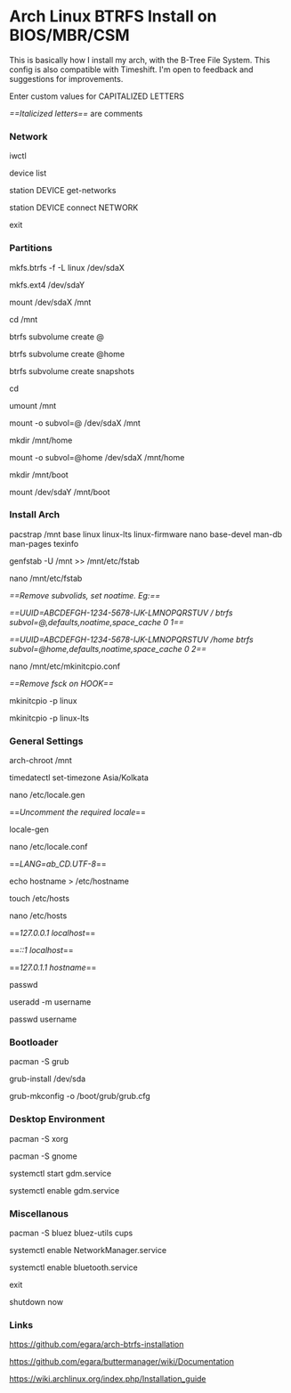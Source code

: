 # Arch Linux BTRFS Install on BIOS/MBR/CSM
This is basically how I install my arch, with the B-Tree File System. This config is also compatible with Timeshift. 
I'm open to feedback and suggestions for improvements.

Enter custom values for CAPITALIZED LETTERS

_==Italicized letters==_ are comments

### Network
iwctl

device list

station DEVICE get-networks

station DEVICE connect NETWORK

exit

### Partitions
mkfs.btrfs -f -L linux /dev/sdaX

mkfs.ext4 /dev/sdaY

mount /dev/sdaX /mnt

cd /mnt

btrfs subvolume create @

btrfs subvolume create @home

btrfs subvolume create snapshots

cd

umount /mnt

mount -o subvol=@ /dev/sdaX /mnt

mkdir /mnt/home

mount -o subvol=@home /dev/sdaX /mnt/home

mkdir /mnt/boot

mount /dev/sdaY /mnt/boot

### Install Arch
pacstrap /mnt base linux linux-lts linux-firmware nano base-devel man-db man-pages texinfo

genfstab -U /mnt >> /mnt/etc/fstab

nano /mnt/etc/fstab

_==Remove subvolids, set noatime. Eg:==_

_==UUID=ABCDEFGH-1234-5678-IJK-LMNOPQRSTUV       /     btrfs     subvol=@,defaults,noatime,space_cache	0 1==_

_==UUID=ABCDEFGH-1234-5678-IJK-LMNOPQRSTUV       /home    btrfs	subvol=@home,defaults,noatime,space_cache	0 2==_

nano /mnt/etc/mkinitcpio.conf

_==Remove fsck on HOOK==_

mkinitcpio -p linux

mkinitcpio -p linux-lts

### General Settings
arch-chroot /mnt

timedatectl set-timezone Asia/Kolkata

nano /etc/locale.gen

==_Uncomment the required locale_==

locale-gen

nano /etc/locale.conf

==_LANG=ab_CD.UTF-8_==

echo hostname > /etc/hostname

touch /etc/hosts

nano /etc/hosts

==_127.0.0.1	localhost_==

==_::1		localhost_==

==_127.0.1.1	hostname_==

passwd

useradd -m username

passwd username

### Bootloader
pacman -S grub

grub-install /dev/sda

grub-mkconfig -o /boot/grub/grub.cfg

### Desktop Environment
pacman -S xorg

pacman -S gnome

systemctl start gdm.service

systemctl enable gdm.service

### Miscellanous
pacman -S bluez bluez-utils cups

systemctl enable NetworkManager.service

systemctl enable bluetooth.service

exit

shutdown now

### Links
https://github.com/egara/arch-btrfs-installation

https://github.com/egara/buttermanager/wiki/Documentation

https://wiki.archlinux.org/index.php/Installation_guide
